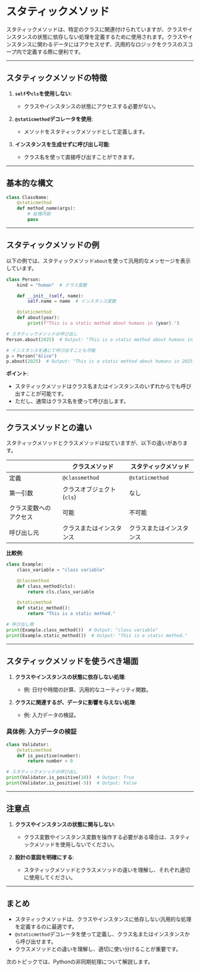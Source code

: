 # スタティックメソッド

スタティックメソッドは、特定のクラスに関連付けられていますが、クラスやインスタンスの状態に依存しない処理を定義するために使用されます。クラスやインスタンスに関わるデータにはアクセスせず、汎用的なロジックをクラスのスコープ内で定義する際に便利です。

---

## スタティックメソッドの特徴

1. **`self`や`cls`を使用しない**:
   - クラスやインスタンスの状態にアクセスする必要がない。

2. **`@staticmethod`デコレータを使用**:
   - メソッドをスタティックメソッドとして定義します。

3. **インスタンスを生成せずに呼び出し可能**:
   - クラス名を使って直接呼び出すことができます。

---

## 基本的な構文

```python
class ClassName:
    @staticmethod
    def method_name(args):
        # 処理内容
        pass
```

---

## スタティックメソッドの例

以下の例では、スタティックメソッド`about`を使って汎用的なメッセージを表示しています。

```python
class Person:
    kind = "human"  # クラス変数

    def __init__(self, name):
        self.name = name  # インスタンス変数

    @staticmethod
    def about(year):
        print(f"This is a static method about humans in {year}.")

# スタティックメソッドの呼び出し
Person.about(2025)  # Output: "This is a static method about humans in 2025."

# インスタンスを通じて呼び出すことも可能
p = Person("Alice")
p.about(2025)  # Output: "This is a static method about humans in 2025."
```

**ポイント**:
- スタティックメソッドはクラス名またはインスタンスのいずれからでも呼び出すことが可能です。
- ただし、通常はクラス名を使って呼び出します。

---

## クラスメソッドとの違い

スタティックメソッドとクラスメソッドは似ていますが、以下の違いがあります。

|                        | クラスメソッド             | スタティックメソッド     |
| ---------------------- | -------------------------- | ------------------------ |
| 定義                   | `@classmethod`             | `@staticmethod`          |
| 第一引数               | クラスオブジェクト (`cls`) | なし                     |
| クラス変数へのアクセス | 可能                       | 不可能                   |
| 呼び出し元             | クラスまたはインスタンス   | クラスまたはインスタンス |

**比較例**:

```python
class Example:
    class_variable = "class variable"

    @classmethod
    def class_method(cls):
        return cls.class_variable

    @staticmethod
    def static_method():
        return "This is a static method."

# 呼び出し例
print(Example.class_method())  # Output: "class variable"
print(Example.static_method())  # Output: "This is a static method."
```

---

## スタティックメソッドを使うべき場面

1. **クラスやインスタンスの状態に依存しない処理**:
   - 例: 日付や時間の計算、汎用的なユーティリティ関数。

2. **クラスに関連するが、データに影響を与えない処理**:
   - 例: 入力データの検証。

### 具体例: 入力データの検証

```python
class Validator:
    @staticmethod
    def is_positive(number):
        return number > 0

# スタティックメソッドの呼び出し
print(Validator.is_positive(10))  # Output: True
print(Validator.is_positive(-5))  # Output: False
```

---

## 注意点

1. **クラスやインスタンスの状態に関与しない**:
   - クラス変数やインスタンス変数を操作する必要がある場合は、スタティックメソッドを使用しないでください。

2. **設計の意図を明確にする**:
   - スタティックメソッドとクラスメソッドの違いを理解し、それぞれ適切に使用してください。

---

## まとめ
- スタティックメソッドは、クラスやインスタンスに依存しない汎用的な処理を定義するのに最適です。
- `@staticmethod`デコレータを使って定義し、クラス名またはインスタンスから呼び出せます。
- クラスメソッドとの違いを理解し、適切に使い分けることが重要です。

次のトピックでは、Pythonの非同期処理について解説します。

